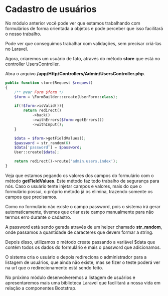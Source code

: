 # Cadastro de usuários

No módulo anterior você pode ver que estamos trabalhando com formulários de forma orientada a objetos e pode perceber que isso facilitará o nosso trabalho.

Pode ver que conseguimos trabalhar com validações, sem precisar criá-las no Laravel.

Agora, criaremos um usuário de fato, através do método **store** que está no controller UsersController.

Abra o arquivo **/app/Http/Controllers/Admin/UsersController.php**.

```php
public function store(Request $request)
{
    /** @var Form $form */
    $form = \FormBuilder::create(UserForm::class);

    if(!$form->isValid()){
        return redirect()
            ->back()
            ->withErrors($form->getErrors())
            ->withInput();
    }

    $data = $form->getFieldValues();
    $password = str_random(6)
    $data['password'] = $password;
    User::create($data);

    return redirect()->route('admin.users.index');
}
```

Veja que estamos pegando os valores dos campos do formulário com o método **getFieldValues**. Este método faz todo trabalho de segurança para nós. Caso o usuário tente injetar campos e valores, mais do que o formulário possui, o próprio método já os elimina, trazendo somente os campos que precisamos.

Como no formulário não existe o campo password, pois o sistema irá gerar automaticamente, tivemos que criar este campo manualmente para não termos erro durante o cadastro.

A password está sendo gerada através de um helper chamado **str_random**, onde passamos a quantidade de caracteres que devem formar a string.

Depois disso, utilizamos o método create passando a variável $data que contém todos os dados do formulário e mais o password que adicionamos.

O sistema cria o usuário e depois redireciona o administrador para a listagem de usuários, que ainda não existe, mas se fizer o teste poderá ver na url que o redirecionamento está sendo feito.

No próximo módulo desenvolveremos a listagem de usuários e apresentaremos mais uma biblioteca Laravel que facilitará a nossa vida em relação a componentes Bootstrap.